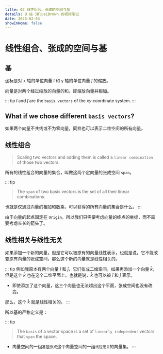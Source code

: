 ```yaml
---
title: 02 线性组合、张成的空间与基
details: B 站 3Blue1Brown 的视频笔记
date: 2025-02-03
showInHome: false
---
```


# 线性组合、张成的空间与基

## 基

坐标是对 x 轴的单位向量 $\hat i$ 和 y 轴的单位向量 $\hat j$ 的缩放。

向量是对两个经过缩放的向量的和，即缩放向量并相加。

::: tip
$\hat{i}$ and $\hat{j}$ are the `basis vectors` of the $xy$ coordinate system.
:::

## What if we chose different `basis vectors`?

如果两个向量不共线或不为零向量，同样也可以表示二维空间的所有向量。

## 线性组合

> Scaling two vectors and adding them is called a `linear combination` of those two vectors.

所有的线性组合的向量的集合，叫做这两个定向量的张成空间 `span`。

::: tip
> The `span` of two basis vectors is the set of all their linear combinations.

也就是仅通过向量的相加和数乘，可以获得的所有向量的集合是什么。
:::

由于向量的起点固定在 `Origin`，所以我们只需要考虑向量的终点的坐标，而不需要考虑长长的箭头了。

## 线性相关与线性无关

如果添加一个新的向量，但是它可以被原有的向量线性表示，也就是说，它不能改变原有向量的张成空间，那么这个新的向量就是线性相关的。

::: tip
例如我原本有两个向量 $\hat{i}$ 和 $\hat{j}$，它们张成二维空间，如果再添加一个向量 $\hat{k}$，但是这个 $\hat{k}$ 也在这个二维平面上。也就是说，$\hat{k}$ 也可以被 $\hat{i}$ 和 $\hat{j}$ 表示。

- 即使添加了这个向量，这三个向量也无法超出这个平面，张成空间也没有改变。

那么，这个 $\hat{k}$ 就是线性相关的。
:::

所以基的严格定义是：

::: tip
> The `basis` of a vector space is a set of `linearly independent` vectors that `span` the space.

- 向量空间的一组`基`是`张成`这个向量空间的一组`线性无关`的向量集。
:::
